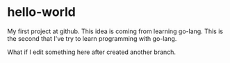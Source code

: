 hello-world
===========

My first project at github.
This idea is coming from learning go-lang. 
This is the second that I've try to learn programming with go-lang.

What if I edit something here after created another branch.

